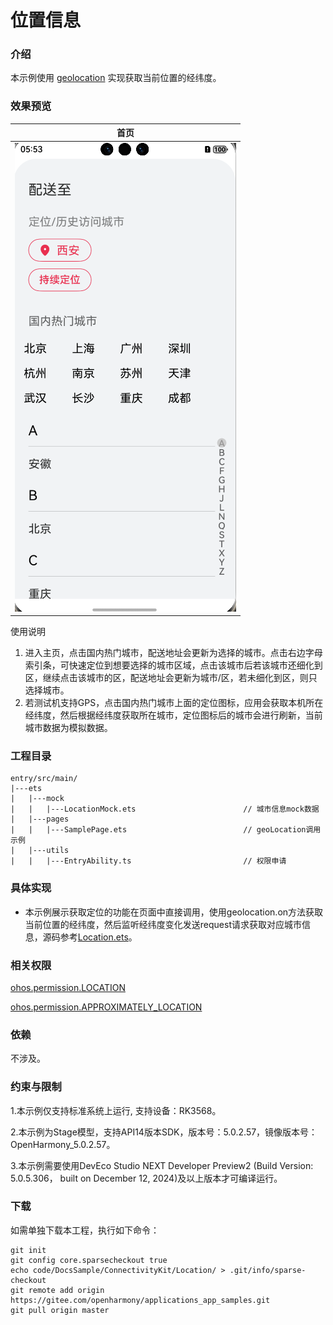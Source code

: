 # 位置信息

### 介绍

本示例使用 [geolocation](https://gitee.com/openharmony/docs/blob/master/zh-cn/application-dev/reference/apis-location-kit/js-apis-geolocation.md) 实现获取当前位置的经纬度。

### 效果预览
|首页|
|--------|
|![](screenshot/Sample.png)|

使用说明
1. 进入主页，点击国内热门城市，配送地址会更新为选择的城市。点击右边字母索引条，可快速定位到想要选择的城市区域，点击该城市后若该城市还细化到区，继续点击该城市的区，配送地址会更新为城市/区，若未细化到区，则只选择城市。
2. 若测试机支持GPS，点击国内热门城市上面的定位图标，应用会获取本机所在经纬度，然后根据经纬度获取所在城市，定位图标后的城市会进行刷新，当前城市数据为模拟数据。

### 工程目录
```
entry/src/main/
|---ets
|   |---mock
|   |   |---LocationMock.ets                        // 城市信息mock数据
|   |---pages
|   |   |---SamplePage.ets                          // geoLocation调用示例
|   |---utils
|   |   |---EntryAbility.ts                         // 权限申请
```

### 具体实现
+ 本示例展示获取定位的功能在页面中直接调用，使用geolocation.on方法获取当前位置的经纬度，然后监听经纬度变化发送request请求获取对应城市信息，源码参考[Location.ets](position/src/main/ets/components/pages/Location.ets)。

### 相关权限

[ohos.permission.LOCATION](https://gitee.com/openharmony/docs/blob/master/zh-cn/application-dev/security/AccessToken/permissions-for-all.md#ohospermissionlocation)

[ohos.permission.APPROXIMATELY_LOCATION](https://gitee.com/openharmony/docs/blob/master/zh-cn/application-dev/security/AccessToken/permissions-for-all.md#ohospermissionapproximately_location)

### 依赖

不涉及。

### 约束与限制

1.本示例仅支持标准系统上运行, 支持设备：RK3568。

2.本示例为Stage模型，支持API14版本SDK，版本号：5.0.2.57，镜像版本号：OpenHarmony_5.0.2.57。

3.本示例需要使用DevEco Studio NEXT Developer Preview2 (Build Version: 5.0.5.306， built on December 12, 2024)及以上版本才可编译运行。

### 下载

如需单独下载本工程，执行如下命令：

```
git init
git config core.sparsecheckout true
echo code/DocsSample/ConnectivityKit/Location/ > .git/info/sparse-checkout
git remote add origin https://gitee.com/openharmony/applications_app_samples.git
git pull origin master
```